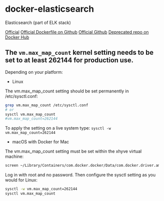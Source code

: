 # docker-elasticsearch

Elasticsearch (part of ELK stack)

[Official](https://www.elastic.co/guide/en/elasticsearch/reference/current/docker.html)
[Official Dockerfile on Github](https://github.com/elastic/elasticsearch-docker)
[Official Github](https://github.com/elastic/elasticsearch)
[Deprecated repo on Docker Hub](https://hub.docker.com/_/elasticsearch/)


## The `vm.max_map_count` kernel setting needs to be set to at least 262144 for production use.

Depending on your platform:

- Linux

The vm.max_map_count setting should be set permanently in /etc/sysctl.conf:

```bash
grep vm.max_map_count /etc/sysctl.conf
# or
sysctl vm.max_map_count
#vm.max_map_count=262144
```

To apply the setting on a live system type: `sysctl -w vm.max_map_count=262144`

- macOS with Docker for Mac

The vm.max_map_count setting must be set within the xhyve virtual machine:

```bash
screen ~/Library/Containers/com.docker.docker/Data/com.docker.driver.amd64-linux/tty
```

Log in with root and no password. Then configure the sysctl setting as you would for Linux:

```bash
sysctl -w vm.max_map_count=262144
sysctl vm.max_map_count
```
